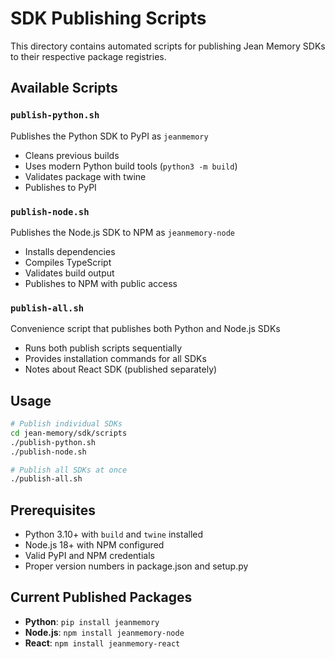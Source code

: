 # SDK Publishing Scripts

This directory contains automated scripts for publishing Jean Memory SDKs to their respective package registries.

## Available Scripts

### `publish-python.sh`
Publishes the Python SDK to PyPI as `jeanmemory`
- Cleans previous builds
- Uses modern Python build tools (`python3 -m build`)
- Validates package with twine
- Publishes to PyPI

### `publish-node.sh`
Publishes the Node.js SDK to NPM as `jeanmemory-node`
- Installs dependencies
- Compiles TypeScript
- Validates build output
- Publishes to NPM with public access

### `publish-all.sh`
Convenience script that publishes both Python and Node.js SDKs
- Runs both publish scripts sequentially
- Provides installation commands for all SDKs
- Notes about React SDK (published separately)

## Usage

```bash
# Publish individual SDKs
cd jean-memory/sdk/scripts
./publish-python.sh
./publish-node.sh

# Publish all SDKs at once
./publish-all.sh
```

## Prerequisites

- Python 3.10+ with `build` and `twine` installed
- Node.js 18+ with NPM configured
- Valid PyPI and NPM credentials
- Proper version numbers in package.json and setup.py

## Current Published Packages

- **Python**: `pip install jeanmemory`
- **Node.js**: `npm install jeanmemory-node` 
- **React**: `npm install jeanmemory-react`